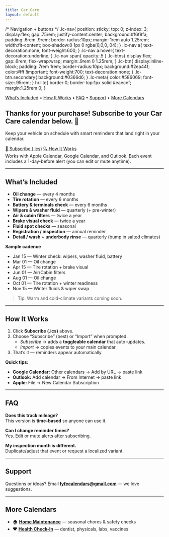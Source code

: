 ```yaml
---
title: Car Care
layout: default
---
```


<!-- ───────────── Hero Image (no text overlay) ───────────── -->
<style>
.page-header {
  background: url('/purchase-hero.png?v=1') center/cover no-repeat !important;
  height: 260px;
}

/* Hide default title + subtitle */
.page-header .project-name,
.page-header .project-tagline {
  display: none !important;
}
</style>


/* Navigation + buttons */
.lc-nav{
  position: sticky; top: 0; z-index: 3;
  display:flex; gap:.75rem; justify-content:center;
  background:#f6f8fa; padding:.6rem .9rem; border-radius:10px;
  margin: 1rem auto 1.25rem; width:fit-content;
  box-shadow:0 1px 0 rgba(0,0,0,.04);
}
.lc-nav a{ text-decoration:none; font-weight:600; }
.lc-nav a:hover{ text-decoration:underline; }
.lc-nav span{ opacity:.5 }
.lc-btns{ display:flex; gap:.6rem; flex-wrap:wrap; margin:.9rem 0 1.25rem; }
.lc-btn{
  display:inline-block; padding:.7rem 1rem; border-radius:10px;
  background:#2ea44f; color:#fff !important; font-weight:700; text-decoration:none;
}
.lc-btn.secondary{ background:#0366d6; }
.lc-meta{ color:#586069; font-size:.95rem; }
hr.lite{ border:0; border-top:1px solid #eaecef; margin:1.25rem 0; }
</style>

<!-- ───────────── Top navigation (in-page anchors only) ───────────── -->
<div class="lc-nav" role="navigation" aria-label="Car Care sections">
  <a href="#whats-included">What’s Included</a>
  <span>•</span>
  <a href="#how-it-works">How It Works</a>
  <span>•</span>
  <a href="#faq">FAQ</a>
  <span>•</span>
  <a href="#support">Support</a>
  <span>•</span>
  <a href="#more-calendars">More Calendars</a>
</div>

## Thanks for your purchase! Subscribe to your Car Care calendar below. 🚗  
Keep your vehicle on schedule with smart reminders that land right in your calendar.

<div class="lc-btns">
  <a class="lc-btn" href="/Car_Care.ics">📅 Subscribe (.ics)</a>
  <a class="lc-btn secondary" href="#how-it-works">🔍 How It Works</a>
</div>

<div class="lc-meta">
Works with Apple Calendar, Google Calendar, and Outlook. Each event includes a 1-day-before alert (you can edit or mute anytime).
</div>

<hr class="lite" />

## <a id="whats-included"></a>What’s Included
- **Oil change** — every 4 months  
- **Tire rotation** — every 6 months  
- **Battery & terminals check** — every 6 months  
- **Wipers & washer fluid** — quarterly (+ pre-winter)  
- **Air & cabin filters** — twice a year  
- **Brake visual check** — twice a year  
- **Fluid spot checks** — seasonal  
- **Registration / inspection** — annual reminder  
- **Detail / wash + underbody rinse** — quarterly (bump in salted climates)

**Sample cadence**
- Jan 15 — Winter check: wipers, washer fluid, battery  
- Mar 01 — Oil change  
- Apr 15 — Tire rotation + brake visual  
- Jun 01 — Air/Cabin filters  
- Aug 01 — Oil change  
- Oct 01 — Tire rotation + winter readiness  
- Nov 15 — Winter fluids & wiper swap

> Tip: Warm and cold-climate variants coming soon.

<hr class="lite" />

## <a id="how-it-works"></a>How It Works
1. Click **Subscribe (.ics)** above.  
2. Choose “Subscribe” (best) or “Import” when prompted.  
   - *Subscribe* → adds a **toggleable calendar** that auto-updates.  
   - *Import* → copies events to your main calendar.  
3. That’s it — reminders appear automatically.

**Quick tips:**  
- **Google Calendar:** Other calendars → Add by URL → paste link  
- **Outlook:** Add calendar → From Internet → paste link  
- **Apple:** File → New Calendar Subscription

<hr class="lite" />

## <a id="faq"></a>FAQ
**Does this track mileage?**  
This version is **time-based** so anyone can use it.

**Can I change reminder times?**  
Yes. Edit or mute alerts after subscribing.

**My inspection month is different.**  
Duplicate/adjust that event or request a localized variant.

<hr class="lite" />

## <a id="support"></a>Support
Questions or ideas? Email **lyfecalendars@gmail.com** — we love suggestions.

<hr class="lite" />

## <a id="more-calendars"></a>More Calendars
- 🏠 [**Home Maintenance**](/home) — seasonal chores & safety checks  
- ❤️ [**Health Check-In**](/health) — dentist, physicals, labs, vaccines
